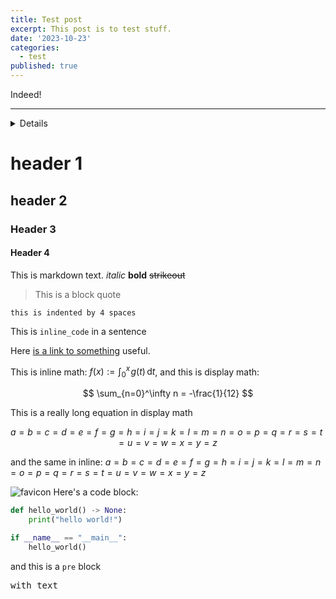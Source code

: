 ```yaml
---
title: Test post
excerpt: This post is to test stuff.
date: '2023-10-23'
categories:
  - test
published: true
---
```


<script>
    import Test from "$lib/components/Test.svelte"
    import Details from "$lib/components/markdown/Details.svelte"
</script>

<Test>
Indeed!
</Test>

--------------------------------

<Details summary="Click here to open/close">
And here are some details

```python
with a code block! 
```

and some `inline code` and _other stuff_. 
</Details>

# header 1

## header 2

### Header 3

#### Header 4

This is markdown text. _italic_ **bold** ~~strikeout~~

> This is a block quote

    this is indented by 4 spaces

This is `inline_code` in a sentence

Here [is a link to something](rikvoorhaar.com) useful.

This is inline math: $f(x):=\int_0^x\! g(t)\,\mathrm{d}t$, and this is display math:

$$
    \sum_{n=0}^\infty n = -\frac{1}{12}
$$

This is a really long equation in display math

$$
    a=b=c=d=e=f=g=h=i=j=k=l=m=n=o=p=q=r=s=t=u=v=w=x=y=z
$$

and the same in inline: $a=b=c=d=e=f=g=h=i=j=k=l=m=n=o=p=q=r=s=t=u=v=w=x=y=z$

![favicon](favicon.png) Here's a code block:

```python
def hello_world() -> None:
    print("hello world!")

if __name__ == "__main__":
    hello_world()
```

and this is a `pre` block

<pre>
with text
</pre>
